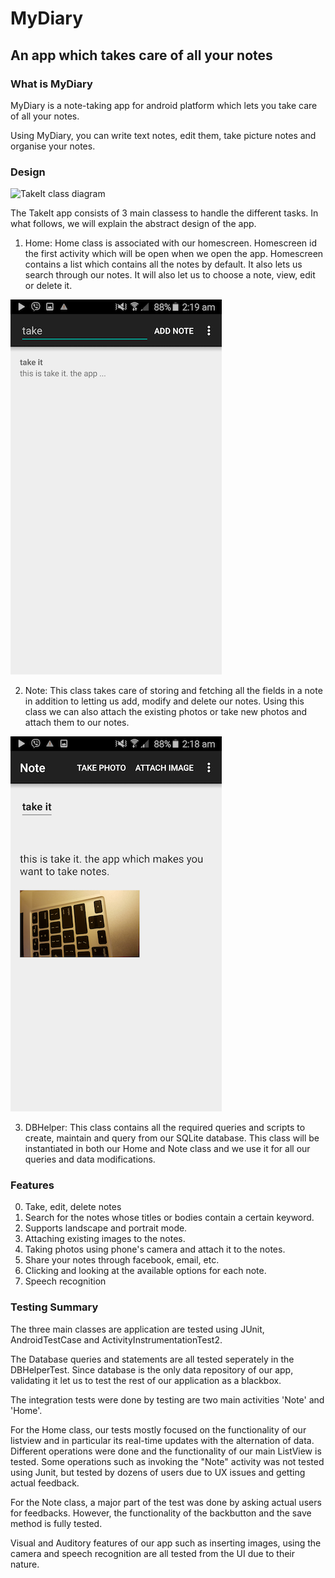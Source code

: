 # MyDiary
## An app which takes care of all your notes

### What is MyDiary

MyDiary is a note-taking app for android platform which lets you take care of
all your notes.

Using MyDiary, you can write text notes, edit them, take picture notes and
organise your notes.

### Design

![TakeIt class diagram](images/MyDiary.png)

The TakeIt app consists of 3 main classess to handle the different tasks. In
what follows, we will explain the abstract design of the app.

1. Home: Home class is associated with our homescreen. Homescreen id the first activity which will be open when we open the app. Homescreen contains a list which contains all the notes by default. It also lets us search through our notes. It will also let us to choose a note, view, edit or delete it.

![TakeIt Home screen, associated with our Home class.](images/search.png)


2. Note: This class takes care of storing and fetching all the fields in a note in addition to
letting us add, modify and delete our notes. Using this class we can also attach the existing photos or take new photos and attach them to our notes.

![Note screen, a note containing a photo.](images/note.png)


3. DBHelper: This class contains all the required queries and scripts to create, maintain and query from our SQLite database. This class will be instantiated in both our Home and Note class and we use it for all our queries and data modifications.

### Features

0. Take, edit, delete notes
1. Search for the notes whose titles or bodies contain a certain keyword.
2. Supports landscape and portrait mode.
3. Attaching existing images to the notes.
4. Taking photos using phone's camera and attach it to the notes.
5. Share your notes through facebook, email, etc.
6. Clicking and looking at the available options for each note.
7. Speech recognition

### Testing Summary

The three main classes are application are tested using JUnit, AndroidTestCase and ActivityInstrumentationTest2.

The Database queries and statements are all tested seperately in the DBHelperTest. Since database is the only data repository of our app, validating it let us to test the rest of our application as a blackbox.

The integration tests were done by testing are two main activities 'Note' and 'Home'.

For the Home class, our tests mostly focused on the functionality of our listview and in particular its real-time updates with the alternation of data. Different operations were done and the functionality of our main ListView is tested. Some operations such as invoking the "Note" activity was not tested using Junit, but tested by dozens of users due to UX issues and getting actual feedback.

For the Note class, a major part of the test was done by asking actual users for feedbacks. However, the functionality of the backbutton and the save method is fully tested.

Visual and Auditory features of our app such as inserting images, using the camera and speech recognition are all tested from the UI due to their nature.